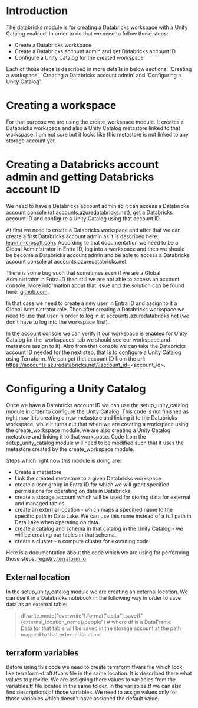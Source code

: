 # Introduction
The databricks module is for creating a Databricks workspace with a Unity Catalog enabled. In order to do that we need to follow those steps:
- Create a Databricks workspace
- Create a Databricks account admin and get Databricks account ID
- Configure a Unity Catalog for the created workspace

Each of those steps is described in more details in below sections: 'Creating a workspace', 'Creating a Databricks account admin' and 'Configuring a Unity Catalog'.

# Creating a workspace
For that purpose we are using the create_workspace module. It creates a Databricks workspace and also a Unity Catalog metastore linked to that workspace. I am not sure but it looks like this metastore is not linked to any storage account yet.

# Creating a Databricks account admin and getting Databricks account ID
We need to have a Databricks account admin so it can access a Databricks account console (at accounts.azuredatabricks.net), get a Databricks account ID and configure a Unity Catalog using that account ID.

At first we need to create a Databricks workspace and after that we can create a first Databricks account admin as it is described here: [learn.microsoft.com](https://learn.microsoft.com/en-us/azure/databricks/admin/). According to that documentation we need to be a Global Administrator in Entra ID, log into a workspace and then we should be become a Databricks account admin and be able to access a Databricks account console at accounts.azuredatabricks.net.

There is some bug such that sometimes even if we are a Global Administrator in Entra ID then still we are not able to access an account console. More information about that issue and the solution can be found here: [github.com](https://github.com/cloudboxacademy/azure_databricks_course/blob/main/known-issues/unable-to-login-to-azure-databricks-account-console.md). 

In that case we need to create a new user in Entra ID and assign to it a Global Administrator role. Then after creating a Databricks workspace we need to use that user in order to log in at accounts.azuredatabricks.net (we don't have to log into the workspace first).

In the account console we can verify if our workspace is enabled for Unity Catalog (in the 'workspaces' tab we should see our workspace and metastore assign to it). Also from that console we can take the Databricks account ID needed for the next step, that is to configure a Unity Catalog using Terraform. We can get that account ID from the url: https://accounts.azuredatabricks.net/?account_id=<account_id>.

# Configuring a Unity Catalog
Once we have a Databricks account ID we can use the setup_unity_catalog module in order to configure the Unity Catalog. This code is not finished as right now it is creating a new metastore and linking it to the Databricks workspace, while it turns out that when we are creating a workspace using the create_workspace module, we are also creating a Unity Catalog metastore and linking it to that workspace. Code from the setup_unity_catalog module will need to be modified such that it uses the metastore created by the create_workspace module.

Steps which right now this module is doing are:
- Create a metastore
- Link the created metastore to a given Databricks workspace
- create a user group in Entra ID for which we will grant specified permissions for operating on data in Databricks.
- create a storage account which will be used for storing data for external and managed tables.
- create an external location - which maps a specified name to the specific path in Data Lake. We can use this name instead of a full path in Data Lake when operating on data.
- create a catalog and schema in that catalog in the Unity Catalog - we will be creating our tables in that schema.
- create a cluster - a compute cluster for executing code.

Here is a documentation about the code which we are using for performing those steps:  [registry.terraform.io](https://registry.terraform.io/providers/databricks/databricks/latest/docs/guides/unity-catalog-azure)

## External location
In the setup_unity_catalog module we are creating an external location. We can use it in a Databricks notebook in the following way in order to save data as an external table:
>df.write.mode("overwrite").format("delta").save(f"{external_location_name}/people") # where df is a DataFrame \
Data for that table will be saved in the storage account at the path mapped to that external location.

## terraform variables
Before using this code we need to create terraform.tfvars file which look like terraform-draft.tfvars file in the same location. It is described there what values to provide. We are assigning there values to variables from the variables.tf file located in the same folder. In the variables.tf we can also find descriptions of those variables. We need to assign values only for those variables which doesn't have assigned the default value.